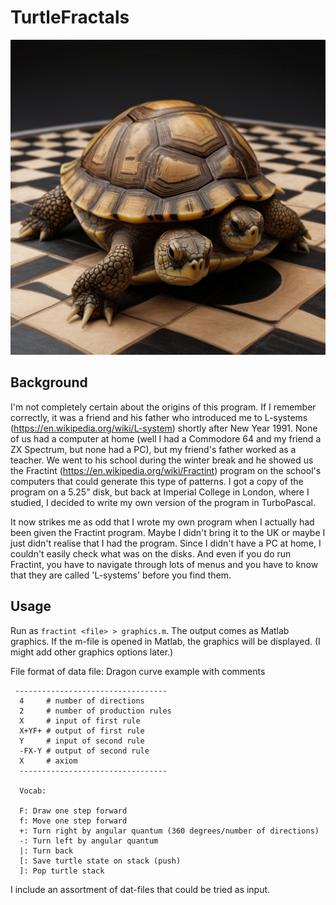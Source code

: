 # TurtleFractals
![A turtle ready to draw factals](https://github.com/EMWJROS/TurtleFractals/blob/main/turtle.jpg)
## Background
I'm not completely certain about the origins of this program. If I remember correctly, it was
a friend and his father who introduced me to L-systems (https://en.wikipedia.org/wiki/L-system)
shortly after New Year 1991. None of us had a computer at home (well I had a Commodore 64 and my
friend a ZX Spectrum, but none had a PC), but my friend's father worked as a teacher. We went to his school during the
winter break and he showed us the Fractint (https://en.wikipedia.org/wiki/Fractint) program on the school's computers that
could generate this type of patterns. I got a copy of the program on a 5.25" disk, but back at Imperial College in London,
where I studied, I decided to write my own version of the program in TurboPascal.

It now strikes me as odd that I wrote my own program when I actually had been given the Fractint program. Maybe I didn't bring it to the UK or maybe I just didn't realise that I had the program. Since I didn't have a PC at home, I couldn't easily check what was on the disks. And even if you do run Fractint, you have to navigate through lots of menus and you have to know that they are called 'L-systems' before you find them.

## Usage
Run as `fractint <file> > graphics.m`. The output comes as Matlab graphics. If the m-file is opened in Matlab, the graphics will be displayed.
(I might add other graphics options later.)

File format of data file: Dragon curve example with comments
```
 ----------------------------------
  4     # number of directions
  2     # number of production rules
  X     # input of first rule
  X+YF+ # output of first rule
  Y     # input of second rule
  -FX-Y # output of second rule
  X     # axiom
  ---------------------------------

  Vocab:

  F: Draw one step forward
  f: Move one step forward
  +: Turn right by angular quantum (360 degrees/number of directions)
  -: Turn left by angular quantum
  |: Turn back
  [: Save turtle state on stack (push)
  ]: Pop turtle stack
```
I include an assortment of dat-files that could be tried as input.

